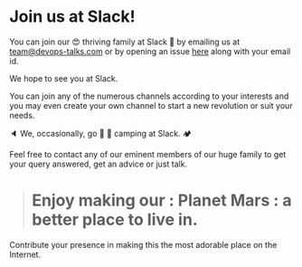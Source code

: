# Join us at Slack!

You can join our :heart_eyes: thriving family at Slack :house_with_garden:  by emailing us at [team@devops-talks.com](mailto:team@devops-talks.com) or by opening an issue [here](https://github.com/devops-talks/join_slack/issues/new) along with your email id. 

We hope to see you at Slack. 

You can join any of the numerous channels according to your interests and you may even create your own channel to start a new revolution or suit your needs. 

:speaker: We, occasionally, go :tropical_drink: :cake: camping at Slack. :camping: 

Feel free to contact any of our eminent members of our huge family to get your query answered, get an advice or just talk. 

> # Enjoy making our : Planet Mars : a better place to live in.

Contribute your presence in making this the most adorable place on the Internet. 
